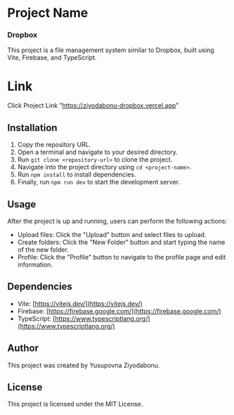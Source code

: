 # Project Name

### Dropbox

This project is a file management system similar to Dropbox, built using Vite, Firebase, and TypeScript.

# Link

Click Project Link "https://ziyodabonu-dropbox.vercel.app"

## Installation

1. Copy the repository URL.
2. Open a terminal and navigate to your desired directory.
3. Run `git clone <repository-url>` to clone the project.
4. Navigate into the project directory using `cd <project-name>`.
5. Run `npm install` to install dependencies.
6. Finally, run `npm run dev` to start the development server.

## Usage

After the project is up and running, users can perform the following actions:

- Upload files: Click the "Upload" button and select files to upload.
- Create folders: Click the "New Folder" button and start typing the name of the new folder.
- Profile: Click the "Profile" button to navigate to the profile page and edit information.

## Dependencies

- Vite: [https://vitejs.dev/](https://vitejs.dev/)
- Firebase: [https://firebase.google.com/](https://firebase.google.com/)
- TypeScript: [https://www.typescriptlang.org/](https://www.typescriptlang.org/)

## Author

This project was created by Yusupovna Ziyodabonu.

## License

This project is licensed under the MIT License.
